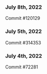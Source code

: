 ### July 8th, 2022

Commit #120129

### July 5th, 2022

Commit #314353


### July 4th, 2022

Commit #72281
